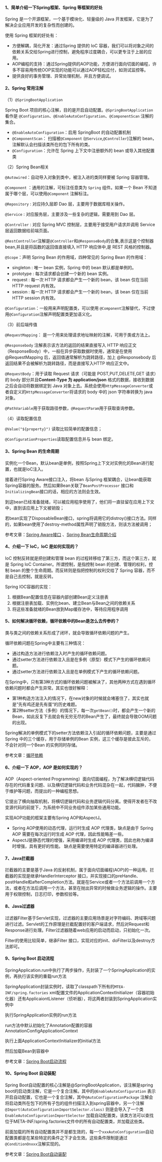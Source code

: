 #### 1、简单介绍一下Spring框架、Spring 等框架的好处

Spring 是一个开源框架，一个基于模块化、轻量级的 Java 开发框架，它是为了解决企业应用开发的复杂性而创建的。

使用 Spring 框架的好处有：

- 方便解耦，简化开发：通过Spring 提供的 IoC 容器，我们可以将对象之间的依赖关系交给Spring进行控制，避免程序过度耦合，可以更专注于上层的应用。
- AOP编程的支持：通过Spring提供的AOP功能，方便进行面向切面的编程，许多不容易用传统OOP实现的功能可以通过AOP轻松应付，如测试监控等。
- 提供良好的事务管理、异常处理机制，并且方便调试。



#### 2、Spring 常用注解

（1）`@SpringBootApplication` 

Spring Boot 项目的核心注解，目的是开启自动配置。`@SpringBootApplication`看作是 `@Configuration`、`@EnableAutoConfiguration`、`@ComponentScan` 注解的集合。

- `@EnableAutoConfiguration`：启用 SpringBoot 的自动配置机制
- `@ComponentScan`： 扫描被`@Component` (`@Service`,`@Controller`)注解的 bean，注解默认会扫描该类所在的包下所有的类。
- `@Configuration`：允许在 Spring 上下文中注册额外的 bean 或导入其他配置类

（2）Spring Bean相关

`@Autowired`：自动导入对象到类中，被注入进的类同样要被 Spring 容器管理。

`@Component` ：通用的注解，可标注任意类为 `Spring` 组件。如果一个 Bean 不知道属于哪个层，可以使用`@Component` 注解标注。

`@Repository` : 对应持久层即 Dao 层，主要用于数据库相关操作。

`@Service` : 对应服务层，主要涉及一些复杂的逻辑，需要用到 Dao 层。

`@Controller` : 对应 Spring MVC 控制层，主要用于接受用户请求并调用 Service 层返回数据给前端页面。

`@RestController`注解是`@Controller`和`@ResponseBody`的合集,表示这是个控制器 bean,并且是将函数的返回值直接填入 HTTP 响应体中,是 REST 风格的控制器。

 `@Scope`：声明 Spring Bean 的作用域，四种常见的 Spring Bean 的作用域：

- singleton : 唯一 bean 实例，Spring 中的 bean 默认都是单例的。
- prototype : 每次请求都会创建一个新的 bean 实例。
- request : 每一次 HTTP 请求都会产生一个新的 bean，该 bean 仅在当前 HTTP request 内有效。
- session : 每一次 HTTP 请求都会产生一个新的 bean，该 bean 仅在当前 HTTP session 内有效。

`@Configuration`：一般用来声明配置类，可以使用 `@Component`注解替代，不过使用`@Configuration`注解声明配置类更加语义化。

（3）前后端传值

`@RequestMapping`： 是一个用来处理请求地址映射的注解，可用于类或方法上。

`@Responsebody` 注解表示该方法的返回的结果直接写入 HTTP 响应正文（ResponseBody）中，一般在异步获取数据时使用，通常是在使用 @RequestMapping 后，返回值通常解析为跳转路径，加上 @Responsebody 后返回结果不会被解析为跳转路径，而是直接写入HTTP 响应正文中。

`@RequestBody`：用于读取 Request 请求（可能是 POST,PUT,DELETE,GET 请求）的 body 部分并且**Content-Type 为 application/json** 格式的数据，接收到数据之后会自动将数据绑定到 Java 对象上去。系统会使用`HttpMessageConverter`或者自定义的`HttpMessageConverter`将请求的 body 中的 json 字符串转换为 java 对象。

`@PathVariable`用于获取路径参数，`@RequestParam`用于获取查询参数。

（4）读取配置信息

 `@Value("${property}")` 读取比较简单的配置信息；

`@ConfigurationProperties`读取配置信息并与 bean 绑定。



#### 3、Spring Bean 的生命周期

实例化一个Bean，默认bean是单例，按照Spring上下文对实例化的Bean进行配置，也就是IoC注入。

接着进行Spring Aware接口注入，将bean 与Spring 框架耦合，让bean能获取Spring容器的服务。然后如果Bean关联了`BeanPostProcessor` 接口和`InitializingBean`接口的话，相应的方法则会生效。

到这bean已经准备就绪，可以被应用程序使用了，他们将一直驻留在应用上下文中，直到该应用上下文被销毁；

若bean实现了DisposableBean接口，spring将调用它的distroy()接口方法。同样的，如果bean使用了destroy-method属性声明了销毁方法，则该方法被调用；

参考文章：[Spring Aware接口](https://blog.csdn.net/iechenyb/article/details/83788338?utm_medium=distribute.pc_relevant.none-task-blog-2~default~baidujs_baidulandingword~default-0.pc_relevant_default&spm=1001.2101.3001.4242.1&utm_relevant_index=3) 、[Spring Bean生命周期介绍](https://blog.csdn.net/qq_40917230/article/details/80257892)



#### 4、介绍一下 IoC，IoC 是如何实现的？

IoC 控制反转就是把创建和管理 bean 的过程转移给了第三方，而这个第三方，就是 Spring IoC Container。所谓控制，是指控制 bean 的创建、管理的权利，控制 bean 的整个生命周期。而反转则是指把控制的权利交给了 Spring 容器，而不是自己去控制，就是反转。

Spring IOC容器的实现：

1. 根据Bean配置信息在容器内部创建Bean定义注册表
2. 根据注册表加载、实例化bean、建立Bean与Bean之间的依赖关系
3. 将这些准备就绪的Bean放到Map缓存池中，等待应用程序调用



#### 5、如何解决循环依赖，循环依赖中的Bean是怎么去传参的？

类与类之间的依赖关系形成了闭环，就会导致循环依赖问题的产生。

循环依赖问题在Spring中主要有三种情况：

- 通过构造方法进行依赖注入时产生的循环依赖问题。
- 通过setter方法进行依赖注入且是在多例（原型）模式下产生的循环依赖问题。
- 通过setter方法进行依赖注入且是在单例模式下产生的循环依赖问题。

在Spring中，只有第3种方式的循环依赖问题被解决了，其他两种方式在遇到循环依赖问题时都会产生异常。其实也很好解释：

- 第1种构造方法注入的情况下，在new对象的时候就会堵塞住了，其实也就是”先有鸡还是先有蛋“的历史难题。
- 第2种setter方法（多例）的情况下，每一次`getBean()`时，都会产生一个新的Bean，如此反复下去就会有无穷无尽的Bean产生了，最终就会导致OOM问题的出现。

Spring解决的单例模式下的setter方法依赖注入引起的循环依赖问题，主要是通过Spring 中的三个缓存，用于存储单例的Bean 实例，这三个缓存是彼此互斥的，不会针对同一个Bean 的实例同时存储。



参考文章：[循环依赖](https://juejin.cn/post/6895753832815394824)



#### 6、介绍一下 AOP，AOP 是如何实现的？

AOP（Aspect-oriented Programming）面向切面编程，为了解决横切逻辑代码存在的代码重复问题、以及横切逻辑代码和业务代码混杂在一起，代码臃肿，不便于维护等问题，而提出的一种编程思想。

它提出了横向抽取机制，将横切逻辑代码和业务逻辑代码分离。使得开发者在不改变源代码的前提下，为系统中不同业务组件添加某些通用功能。

实现AOP功能的框架主要有Spring AOP和AspectJ。

- Spring AOP使用的动态代理，运行时生成 AOP 代理类，缺点是由于 Spring AOP 需要在每次运行时生成 AOP 代理，因此性能略差一些。
- AspectJ是静态代理的增强，采用编译时生成 AOP 代理类，因此也称为编译时增强，具有更好的性能。 缺点是需要使用特定的编译器进行处理。



#### 7、Java拦截器

拦截器的主要是基于Java 的反射机制，属于面向切面编程(AOP)的一种运用。拦截器的实现是继承HandlerInterceptor 接口，并实现接口的preHandle、postHandle和afterCompletion方法。就是在Service或者一个方法前调用一个方法，或者在方法后调用一个方法，甚至在抛出异常的时候做业务逻辑的操作。主要用于权限控制，日志打印，参数校验等。



#### 8、Java过滤器

过滤器Filter基于Servlet实现，过滤器的主要应用场景是对字符编码、跨域等问题进行过滤。Servlet的工作原理是拦截配置好的客户端请求，然后对Request和Response进行处理。Filter过滤器随着web应用的启动而启动，只初始化一次。

Filter的使用比较简单，继承Filter 接口，实现对应的init、doFilter以及destroy方法即可。

#### 9、Spring Boot 启动流程

SpringApplication.run中执行了两步操作，先封装了一个SpringApplication的实例，再执行该实例的重载run方法

SpringApplication封装实例时，读取了classpath下所有的`MTEA-INF/spring.factories` xml配置文件的ApplicationContextInitializer（容器初始化器）还有ApplicaiontListener（侦听器），将这两者封装到SpringApplication实例中

执行SpringApplication实例的run方法

run方法中默认初始化了Annotation配置的容器AnnotationConfigApplicationContext

执行上面ApplicationContextInitializer的initial方法

然后加载Bean到容器中

参考文章：[Spring Boot启动流程](https://juejin.cn/post/6844904002988015629)



#### 10、Spring Boot 自动装配

Spring Boot自动配置的核心注解是@SpringBootApplication，该注解是spring boot的启动类注解，它是一个复合注解。其中的`@EnableAutoConfiguration`  表示开启自动配置，它也是一个复合注解，其中`@AutoConfigurationPackage` 注解会将启动类所在包下的所有子包的组件扫描注入到spring容器中，另一个注解 `@Import(AutoConfigurationImportSelector.class)` 则是会导入了一个类`EnableAutoConfigurationImportSelector` 加载自动配置类，该类方法可以查找位于META-INF/spring.factories文件中的所有自动配置类，并加载这些类。

前面加载的所有自动配置类并不是都生效的，每一个`xxxAutoConfiguration`自动配置类都是在某些特定的条件之下才会生效。这些条件限制是通过`@ConditionOnxxx`注解实现的。

参考文章：[Spring Boot自动装配](https://blog.csdn.net/weixin_42556307/article/details/108405009)





























